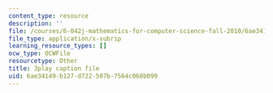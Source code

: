 ```yaml
---
content_type: resource
description: ''
file: /courses/6-042j-mathematics-for-computer-science-fall-2010/6ae34149b127d722507b7564c068b099_MOfhhFaQdjw.srt
file_type: application/x-subrip
learning_resource_types: []
ocw_type: OCWFile
resourcetype: Other
title: 3play caption file
uid: 6ae34149-b127-d722-507b-7564c068b099
---
```

